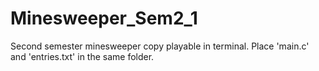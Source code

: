 # Minesweeper_Sem2_1
Second semester minesweeper copy playable in terminal.
Place 'main.c' and 'entries.txt' in the same folder.

